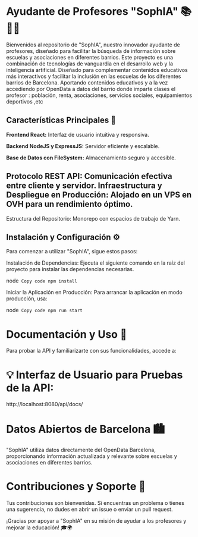 # Ayudante de Profesores "SophIA" 📚👩‍🏫

Bienvenidos al repositorio de "SophIA", nuestro innovador ayudante de profesores, diseñado para facilitar la búsqueda de información sobre escuelas y asociaciones en diferentes barrios. Este proyecto es una combinación de tecnologías de vanguardia en el desarrollo web y la inteligencia artificial. Diseñado para complementar contenidos educativos más interactivos y facilitar la inclusión en las escuelas de los diferentes barrios de Barcelona. Aportando contenidos educativos y a la vez accediendo por OpenData a datos del barrio donde imparte clases el profesor :  población, renta, asociaciones, servicios sociales, equipamientos deportivos ,etc
## Características Principales 🌟
**Frontend React:** Interfaz de usuario intuitiva y responsiva.

**Backend NodeJS y ExpressJS:** Servidor eficiente y escalable.

**Base de Datos con FileSystem:** Almacenamiento seguro y accesible.

Protocolo REST API: Comunicación efectiva entre cliente y servidor.
Infraestructura y Despliegue en Producción: Alojado en un VPS en OVH para un rendimiento óptimo.
---
Estructura del Repositorio: Monorepo con espacios de trabajo de Yarn.
## Instalación y Configuración ⚙️
Para comenzar a utilizar "SophIA", sigue estos pasos:

Instalación de Dependencias:
Ejecuta el siguiente comando en la raíz del proyecto para instalar las dependencias necesarias.

node```
Copy code
npm install```

Iniciar la Aplicación en Producción:
Para arrancar la aplicación en modo producción, usa:

node```
Copy code
npm run start```

# Documentación y Uso 📖
Para probar la API y familiarizarte con sus funcionalidades, accede a:

# 💡 Interfaz de Usuario para Pruebas de la API:
http://localhost:8080/api/docs/

# Datos Abiertos de Barcelona 🏙️
"SophIA" utiliza datos directamente del OpenData Barcelona, proporcionando información actualizada y relevante sobre escuelas y asociaciones en diferentes barrios.

# Contribuciones y Soporte 🤝
Tus contribuciones son bienvenidas. Si encuentras un problema o tienes una sugerencia, no dudes en abrir un issue o enviar un pull request.

¡Gracias por apoyar a "SophIA" en su misión de ayudar a los profesores y mejorar la educación! 🎓🌍
